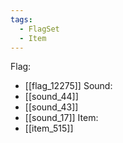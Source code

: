 ```yaml
---
tags:
  - FlagSet
  - Item
---
```

Flag:
- [[flag_12275]]
Sound:
- [[sound_44]]
- [[sound_43]]
- [[sound_17]]
Item:
- [[item_515]]
